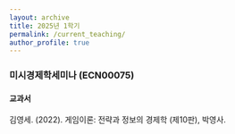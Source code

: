 ```yaml
---
layout: archive
title: 2025년 1학기
permalink: /current_teaching/
author_profile: true
---
```


### 미시경제학세미나 (ECN00075)

#### 교과서

김영세. (2022). 게임이론: 전략과 정보의 경제학 (제10판), 박영사.






